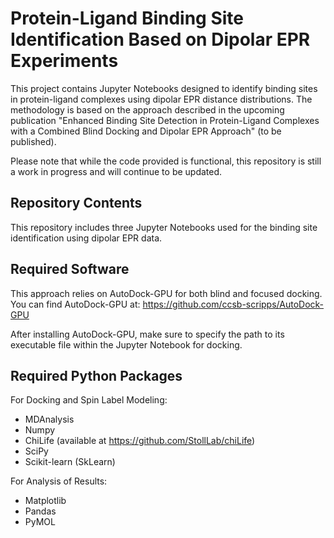 # Protein-Ligand Binding Site Identification Based on Dipolar EPR Experiments
This project contains Jupyter Notebooks designed to identify binding sites in protein-ligand complexes using dipolar EPR distance distributions. The methodology is based on the approach described in the upcoming publication "Enhanced Binding Site Detection in Protein-Ligand Complexes with a Combined Blind Docking and Dipolar EPR Approach" (to be published).

Please note that while the code provided is functional, this repository is still a work in progress and will continue to be updated.
## Repository Contents
This repository includes three Jupyter Notebooks used for the binding site identification using dipolar EPR data.
## Required Software
This approach relies on AutoDock-GPU for both blind and focused docking. You can find AutoDock-GPU at:
https://github.com/ccsb-scripps/AutoDock-GPU

After installing AutoDock-GPU, make sure to specify the path to its executable file within the Jupyter Notebook for docking.
## Required Python Packages
For Docking and Spin Label Modeling:

- MDAnalysis
- Numpy
- ChiLife (available at https://github.com/StollLab/chiLife)
- SciPy
- Scikit-learn (SkLearn)

For Analysis of Results:
- Matplotlib
- Pandas
- PyMOL
